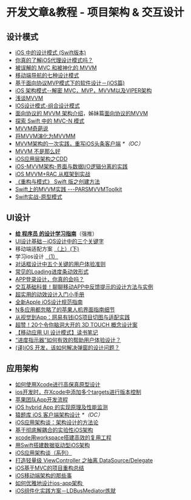 # 开发文章&教程 - 项目架构 & 交互设计
## 设计模式
- [iOS 中的设计模式 (Swift版本)][1]
- [你真的了解iOS代理设计模式吗？][2]
- [被误解的 MVC 和被神化的 MVVM][3]
- [移动端导航的七种设计模式][4]
- [基于面向协议MVP模式下的软件设计－(iOS篇)][5]
- [iOS 架构模式--解密 MVC，MVP，MVVM以及VIPER架构][6]
- [浅谈MVVM][7]
- [IOS设计模式-组合设计模式][8]
- [面向协议的 MVVM 架构介绍][9]，姊妹篇[面向协议的MVVM][10]
- [探索 Swift 中的 MVC-N 模式][11]
- [MVVM奇葩说][12]
- [将MVVM演化为MVVMM][13]
- [MVVM架构的一次实践，重写iOS头条客户端][14] _\*（OC）_
- [MVVM 不是那么好][15]
- [iOS应用层架构之CDD][16]
- [iOS-MVVM架构-界面与数据I/O逻辑分离的实践][17]
- [iOS MVVM+RAC 从框架到实战][18]
- [《重构与模式》 Swift 版之创建方法][19]
- [Swift上的MVVM实践 ---PARSMVVMToolkit][20]
- [Swift实战-原型模式][21]

## UI设计
- [**给 程序员 的设计学习指南**][22]（强推）
- [UI设计基础－iOS设计中的三个关键字][23]
- 移动端适配方案 [（上）][24][(下)][25]
- 学习ios设计 [（1）][26]
- [对话框设计中五个关键的用户体验准则][27]
- [常见的Loading进度条动效形式][28]
- [APP登录设计，你真的会吗？][29]
- [交互基础科普！聊聊移动APP中反馈提示的设计方法与实例][30]
- [超实用的动效设计入门小手册][31]
- [全新Apple iOS设计规范指南][32]
- [N多应用都忽略了的苹果人机界面指南细节][33]
- [从视觉到App：网易有钱iOS项目切图与适配实践][34]
- [超赞！20个令你脑洞大开的 3D TOUCH 概念设计案][35]
- [【移动应用 UI 设计模式】读书笔记][36]
- [“进度指示器”如何有效的帮助用户体验设计？][37]
- [(译)iOS 开发，该如何解决弹窗的设计问题？][38]

## 应用架构
- [如何使用Xcode进行高保真原型设计][39]
- [ios开发时，在Xcode中添加多个targets进行版本控制][40]
- [苹果团队App开发流程][41]
- [iOS hybrid App 的实现原理及性能监测][42]
- [猿题库 iOS 客户端架构设计][43] _\*（OC）_
- [iOS应用架构谈：架构设计的方法论][44]
- [基于彻底解耦合的实验性iOS架构][45]
- [xcode用workspace搭建高效的复用工程][46]
- [用Swift搭建数据驱动型iOS架构][47]
- [iOS应用架构谈（系列）][48]
- [打造轻量级 ViewController 之抽离 DataSource/Delegate][49]
- [iOS基于MVC的项目重构总结][50]
- [iOS移动端架构的那些事][51]
- [如何优雅地设计ios-app架构 ][52]
- [iOS组件化实践方案－LDBusMediator炼就][53]

[1]:	http://wiki.jikexueyuan.com/project/ios-design-patterns-in-swift/
[2]:	http://www.jianshu.com/p/2113ffe54b30 "你真的了解iOS代理设计模式吗？"
[3]:	http://blog.devtang.com/blog/2015/11/02/mvc-and-mvvm/ "被误解的 MVC 和被神化的 MVVM"
[4]:	http://www.ui.cn/detail/73429.html
[5]:	http://www.jianshu.com/p/f7ff18ac1c31 "基于面向协议MVP模式下的软件设计－(iOS篇)"
[6]:	http://www.cocoachina.com/ios/20160108/14916.html
[7]:	https://github.com/lovemo/MVVMFramework "MVVMFramework"
[8]:	http://www.cnblogs.com/goodboy-heyang/p/5226090.html "IOS设计模式-组合设计模式"
[9]:	https://realm.io/cn/news/doios-natasha-murashev-protocol-oriented-mvvm/
[10]:	http://liuduo.me/2015/12/13/pomvvm/ "面向协议的MVVM"
[11]:	https://realm.io/cn/news/slug-marcus-zarra-exploring-mvcn-swift/
[12]:	http://www.olinone.com/?p=510
[13]:	http://mp.weixin.qq.com/s?__biz=MzAwNjgwMTkyNA==&mid=2650826418&idx=1&sn=39fa94559d20765e7b43a9ae118e7658&scene=4#wechat_redirect
[14]:	https://github.com/shenAlexy/MVVM "MVVM"
[15]:	http://swift.gg/2016/05/26/mvvm-is-not-very-good/ "MVVM 不是那么好"
[16]:	http://mrpeak.cn/blog/cdd/ "iOS应用层架构之CDD"
[17]:	https://segmentfault.com/a/1190000005153111 "iOS-MVVM架构-界面与数据I/O逻辑分离的实践"
[18]:	http://www.jianshu.com/p/3beb21d5def2 "iOS MVVM+RAC 从框架到实战"
[19]:	http://swift.gg/2016/06/27/refactoring-to-creation-method/ "《重构与模式》 Swift 版之创建方法"
[20]:	http://www.cocoachina.com/swift/20160728/17217.html
[21]:	http://www.jianshu.com/p/39526c309505 "Swift实战-原型模式"
[22]:	http://www.cocoachina.com/special/design/
[23]:	http://www.cocoachina.com/design/20151214/14680.html
[24]:	https://github.com/riskers/blog/issues/17
[25]:	https://github.com/riskers/blog/issues/18 "移动端适配方案(下)"
[26]:	http://www.cnblogs.com/themachine/p/5180103.html "学习ios设计（1）"
[27]:	http://get.ftqq.com/8430.get
[28]:	http://www.jianshu.com/p/aa301c739e1f "常见的Loading进度条动效形式"
[29]:	http://www.jianshu.com/p/a8a169c5eba9 "APP登录设计，你真的会吗？"
[30]:	http://www.uisdc.com/app-feedback-method-use-case "交互基础科普！聊聊移动APP中反馈提示的设计方法与实例"
[31]:	http://www.cocoachina.com/design/20160429/16034.html
[32]:	http://www.tuyiyi.com/v/45421.html
[33]:	http://www.cocoachina.com/appstore/20160314/15661.html
[34]:	http://mp.weixin.qq.com/s?__biz=MzA3ODg4MDk0Ng==&mid=2651112179&idx=1&sn=4c7cb33b756b343b93de8b7ccb38b486&scene=1&srcid=0504ye2EHbcYuQ8CxNYgmgoR&from=singlemessage&isappinstalled=0#wechat_redirect
[35]:	http://www.uisdc.com/iphone-3d-touch-examples
[36]:	http://wdxtub.com/2016/05/14/mobile-app-ui-design-pattern-clip/ "【移动应用 UI 设计模式】读书笔记"
[37]:	http://www.jianshu.com/p/5b04a668f36f "“进度指示器”如何有效的帮助用户体验设计？"
[38]:	http://gold.xitu.io/entry/5798724da633bd006a6c8652/view
[39]:	http://isux.tencent.com/xcode-storyboard.html
[40]:	http://blog.csdn.net/ysysbaobei/article/details/10951991
[41]:	http://atleeon.com/write/2015/08/30/fake-it-till-you-make-it/
[42]:	http://www.cocoachina.com/ios/20151118/14270.html
[43]:	http://mp.weixin.qq.com/s?__biz=MjM5NTIyNTUyMQ==&mid=444322139&idx=1&sn=c7bef4d439f46ee539aa76d612023d43&scene=23&srcid=1230RYRzNotU9iTZKvt7ksFW#rd&ADUIN=502332019&ADSESSION=1451480917&ADTAG=CLIENT.QQ.5425_.0&ADPUBNO=26509
[44]:	http://mp.weixin.qq.com/s?__biz=MzA5Nzc4OTA1Mw==&mid=407735372&idx=1&sn=87c20f7db6990db00838498827692683#rd
[45]:	http://ios.jobbole.com/83888/
[46]:	http://iosxxx.com/blog/2016-01-23-xcodeda-jian-gao-xiao-de-fu-yong-gong-cheng.html "xcode用workspace搭建高效的复用工程"
[47]:	http://mrpeak.cn/blog/swift-dda/ "用Swift搭建数据驱动型iOS架构"
[48]:	http://casatwy.com/iosying-yong-jia-gou-tan-kai-pian.html "iOS应用架构谈  开篇"
[49]:	http://chengway.in/da-zao-qing-liang-ji-viewcontroller-zhi-chou-chi-datasource-delegate/
[50]:	http://coderzhang.xyz/2016/04/12/ios%E5%9F%BA%E4%BA%8Emvp%E7%9A%84%E9%A1%B9%E7%9B%AE%E9%87%8D%E6%9E%84%E6%80%BB%E7%BB%93/ "iOS基于MVC的项目重构总结"
[51]:	http://www.jianshu.com/p/15e5b83ab70e "iOS移动端架构的那些事"
[52]:	http://www.goofyy.com/blog/%E5%A6%82%E4%BD%95%E4%BC%98%E9%9B%85%E5%9C%B0%E8%AE%BE%E8%AE%A1ios-app%E6%9E%B6%E6%9E%84/
[53]:	http://www.jianshu.com/p/196f66d31543 "iOS组件化实践方案－LDBusMediator炼就"
